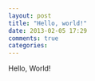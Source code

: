 ```yaml
---
layout: post
title: "Hello, world!"
date: 2013-02-05 17:29
comments: true
categories: 
---
```


Hello, World! 